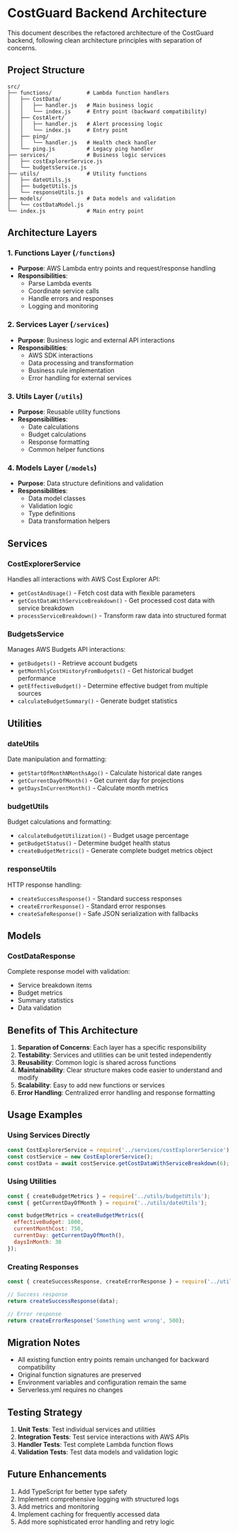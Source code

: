 # CostGuard Backend Architecture

This document describes the refactored architecture of the CostGuard backend, following clean architecture principles with separation of concerns.

## Project Structure

```
src/
├── functions/           # Lambda function handlers
│   ├── CostData/
│   │   ├── handler.js   # Main business logic
│   │   └── index.js     # Entry point (backward compatibility)
│   ├── CostAlert/
│   │   ├── handler.js   # Alert processing logic
│   │   └── index.js     # Entry point
│   ├── ping/
│   │   └── handler.js   # Health check handler
│   └── ping.js          # Legacy ping handler
├── services/            # Business logic services
│   ├── costExplorerService.js
│   └── budgetsService.js
├── utils/               # Utility functions
│   ├── dateUtils.js
│   ├── budgetUtils.js
│   └── responseUtils.js
├── models/              # Data models and validation
│   └── costDataModel.js
└── index.js             # Main entry point
```

## Architecture Layers

### 1. Functions Layer (`/functions`)
- **Purpose**: AWS Lambda entry points and request/response handling
- **Responsibilities**: 
  - Parse Lambda events
  - Coordinate service calls
  - Handle errors and responses
  - Logging and monitoring

### 2. Services Layer (`/services`)
- **Purpose**: Business logic and external API interactions
- **Responsibilities**:
  - AWS SDK interactions
  - Data processing and transformation
  - Business rule implementation
  - Error handling for external services

### 3. Utils Layer (`/utils`)
- **Purpose**: Reusable utility functions
- **Responsibilities**:
  - Date calculations
  - Budget calculations
  - Response formatting
  - Common helper functions

### 4. Models Layer (`/models`)
- **Purpose**: Data structure definitions and validation
- **Responsibilities**:
  - Data model classes
  - Validation logic
  - Type definitions
  - Data transformation helpers

## Services

### CostExplorerService
Handles all interactions with AWS Cost Explorer API:
- `getCostAndUsage()` - Fetch cost data with flexible parameters
- `getCostDataWithServiceBreakdown()` - Get processed cost data with service breakdown
- `processServiceBreakdown()` - Transform raw data into structured format

### BudgetsService
Manages AWS Budgets API interactions:
- `getBudgets()` - Retrieve account budgets
- `getMonthlyCostHistoryFromBudgets()` - Get historical budget performance
- `getEffectiveBudget()` - Determine effective budget from multiple sources
- `calculateBudgetSummary()` - Generate budget statistics

## Utilities

### dateUtils
Date manipulation and formatting:
- `getStartOfMonthNMonthsAgo()` - Calculate historical date ranges
- `getCurrentDayOfMonth()` - Get current day for projections
- `getDaysInCurrentMonth()` - Calculate month metrics

### budgetUtils
Budget calculations and formatting:
- `calculateBudgetUtilization()` - Budget usage percentage
- `getBudgetStatus()` - Determine budget health status
- `createBudgetMetrics()` - Generate complete budget metrics object

### responseUtils
HTTP response handling:
- `createSuccessResponse()` - Standard success responses
- `createErrorResponse()` - Standard error responses
- `createSafeResponse()` - Safe JSON serialization with fallbacks

## Models

### CostDataResponse
Complete response model with validation:
- Service breakdown items
- Budget metrics
- Summary statistics
- Data validation

## Benefits of This Architecture

1. **Separation of Concerns**: Each layer has a specific responsibility
2. **Testability**: Services and utilities can be unit tested independently
3. **Reusability**: Common logic is shared across functions
4. **Maintainability**: Clear structure makes code easier to understand and modify
5. **Scalability**: Easy to add new functions or services
6. **Error Handling**: Centralized error handling and response formatting

## Usage Examples

### Using Services Directly
```javascript
const CostExplorerService = require('../services/costExplorerService');
const costService = new CostExplorerService();
const costData = await costService.getCostDataWithServiceBreakdown(6);
```

### Using Utilities
```javascript
const { createBudgetMetrics } = require('../utils/budgetUtils');
const { getCurrentDayOfMonth } = require('../utils/dateUtils');

const budgetMetrics = createBudgetMetrics({
  effectiveBudget: 1000,
  currentMonthCost: 750,
  currentDay: getCurrentDayOfMonth(),
  daysInMonth: 30
});
```

### Creating Responses
```javascript
const { createSuccessResponse, createErrorResponse } = require('../utils/responseUtils');

// Success response
return createSuccessResponse(data);

// Error response
return createErrorResponse('Something went wrong', 500);
```

## Migration Notes

- All existing function entry points remain unchanged for backward compatibility
- Original function signatures are preserved
- Environment variables and configuration remain the same
- Serverless.yml requires no changes

## Testing Strategy

1. **Unit Tests**: Test individual services and utilities
2. **Integration Tests**: Test service interactions with AWS APIs
3. **Handler Tests**: Test complete Lambda function flows
4. **Validation Tests**: Test data models and validation logic

## Future Enhancements

1. Add TypeScript for better type safety
2. Implement comprehensive logging with structured logs
3. Add metrics and monitoring
4. Implement caching for frequently accessed data
5. Add more sophisticated error handling and retry logic
